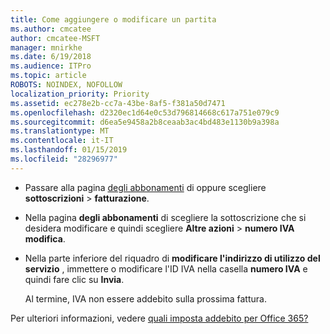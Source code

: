 ```yaml
---
title: Come aggiungere o modificare un partita
ms.author: cmcatee
author: cmcatee-MSFT
manager: mnirkhe
ms.date: 6/19/2018
ms.audience: ITPro
ms.topic: article
ROBOTS: NOINDEX, NOFOLLOW
localization_priority: Priority
ms.assetid: ec278e2b-cc7a-43be-8af5-f381a50d7471
ms.openlocfilehash: d2320ec1d64e0c53d796814668c617a751e079c9
ms.sourcegitcommit: d6ea5e9458a2b8ceaab3ac4bd483e1130b9a398a
ms.translationtype: MT
ms.contentlocale: it-IT
ms.lasthandoff: 01/15/2019
ms.locfileid: "28296977"
---
```

- Passare alla pagina [degli abbonamenti](https://go.microsoft.com/fwlink/p/?linkid=842054) di oppure scegliere **sottoscrizioni** \> **fatturazione**.
    
- Nella pagina **degli abbonamenti** di scegliere la sottoscrizione che si desidera modificare e quindi scegliere **Altre azioni** \> **numero IVA modifica**.
    
- Nella parte inferiore del riquadro di **modificare l'indirizzo di utilizzo del servizio** , immettere o modificare l'ID IVA nella casella **numero IVA** e quindi fare clic su **Invia**.
    
    Al termine, IVA non essere addebito sulla prossima fattura.
    
Per ulteriori informazioni, vedere [quali imposta addebito per Office 365?](https://support.office.com/article/7e77382b-b966-4ad5-a515-9e629a777a22.aspx)
  

